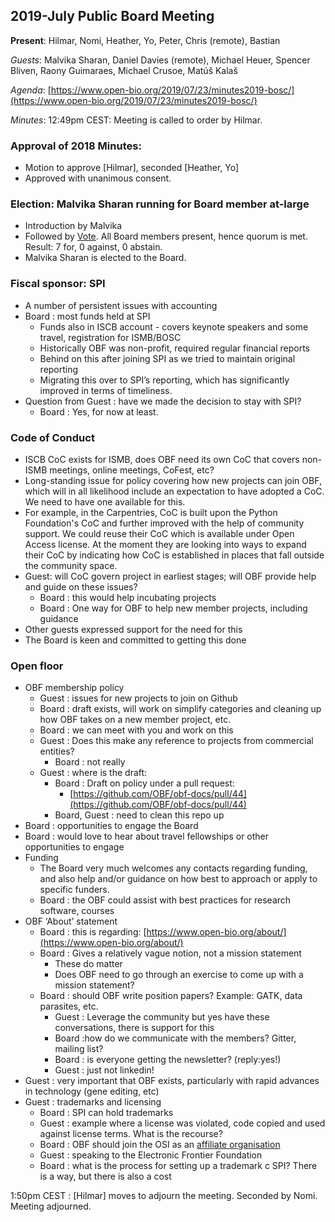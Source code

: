 <!----- Conversion time: 0.812 seconds.


Using this Markdown file:

1. Cut and paste this output into your source file.
2. See the notes and action items below regarding this conversion run.
3. Check the rendered output (headings, lists, code blocks, tables) for proper
   formatting and use a linkchecker before you publish this page.

Conversion notes:

* Docs to Markdown version 1.0β17
* Wed Aug 14 2019 18:11:09 GMT-0700 (PDT)
* Source doc: https://docs.google.com/open?id=1IfEo3W9g6tJfpMznr1Kc6B2olU5sDpEpfAtmzjMXXo4
----->

## 2019-July Public Board Meeting

**Present**: Hilmar, Nomi, Heather, Yo, Peter, Chris (remote), Bastian

*Guests*: Malvika Sharan, Daniel Davies (remote), Michael Heuer, Spencer Bliven, Raony Guimaraes, Michael Crusoe, Matúš Kalaš

*Agenda*: [https://www.open-bio.org/2019/07/23/minutes2019-bosc/](https://www.open-bio.org/2019/07/23/minutes2019-bosc/)

*Minutes*:  12:49pm CEST: Meeting is called to order by Hilmar.

### Approval of 2018 Minutes:

*   Motion to approve [Hilmar], seconded [Heather, Yo]
*   Approved with unanimous consent.

### Election: Malvika Sharan running for Board member at-large

*   Introduction by Malvika
*   Followed by [Vote](https://vote.heliosvoting.org/helios/e/obf-july-2019).  All Board members present, hence quorum is met. Result: 7 for, 0 against, 0 abstain.
*   Malvika Sharan is elected to the Board.

### Fiscal sponsor: SPI

*   A number of persistent issues with accounting
*   Board : most funds held at SPI
    *   Funds also in ISCB account - covers keynote speakers and some travel, registration for ISMB/BOSC
    *   Historically OBF was non-profit, required regular financial reports
    *   Behind on this after joining SPI as we tried to maintain original reporting
    *   Migrating this over to SPI’s reporting, which has significantly improved in terms of timeliness.
*   Question from Guest : have we made the decision to stay with SPI?
    *   Board : Yes, for now at least.

###  Code of Conduct

*   ISCB CoC exists for ISMB, does OBF need its own CoC that covers non-ISMB meetings, online meetings, CoFest, etc?
*   Long-standing issue for policy covering how new projects can join OBF, which will in all likelihood include an expectation to have adopted a CoC.  We need to have one available for this.
*   For example, in the Carpentries, CoC is built upon the Python Foundation's CoC and further improved with the help of community support. We could reuse their CoC which is available under Open Access license.  At the moment they are looking into ways to expand their CoC by indicating how CoC is established in places that fall outside the community space.
*   Guest: will CoC govern project in earliest stages; will OBF provide help and guide on these issues?
    *   Board : this would help incubating projects
    *   Board : One way for OBF to help new member projects, including guidance
*   Other guests expressed support for the need for this
*   The Board is keen and committed to getting this done

### Open floor

*   OBF membership policy
    *   Guest : issues for new projects to join on Github
    *   Board : draft exists, will work on simplify categories and cleaning up how OBF takes on a new member project, etc.
    *   Board : we can meet with you and work on this
    *   Guest : Does this make any reference to projects from commercial entities?
        *   Board : not really
    *   Guest : where is the draft:
        *   Board : Draft on policy under a pull request:
            *   [https://github.com/OBF/obf-docs/pull/44](https://github.com/OBF/obf-docs/pull/44)
        *   Board, Guest : need to clean this repo up
*   Board : opportunities to engage the Board
*   Board : would love to hear about travel fellowships or other opportunities to engage
*   Funding
    *   The Board very much welcomes any contacts regarding funding, and also help and/or guidance on how best to approach or apply to specific funders.
    *   Board : the OBF could assist with best practices for research software, courses
*   OBF ‘About’ statement
    *   Board : this is regarding: [https://www.open-bio.org/about/](https://www.open-bio.org/about/)
    *   Board : Gives a relatively vague notion, not a mission statement
        *   These do matter
        *   Does OBF need to go through an exercise to come up with a mission statement?
    *   Board : should OBF write position papers? Example: GATK, data parasites, etc.
        *   Guest : Leverage the community but yes have these conversations, there is support for this
        *   Board :how do we communicate with the members?  Gitter, mailing list?
        *   Board : is everyone getting the newsletter? (reply:yes!)
        *   Guest : just not linkedin!
*   Guest : very important that OBF exists, particularly with rapid advances in technology (gene editing, etc)
*   Guest : trademarks and licensing
    *   Board : SPI can hold trademarks
    *   Guest : example where a license was violated, code copied and used against license terms. What is the recourse?
    *   Board : OBF should join the OSI as an [affiliate organisation](https://opensource.org/affiliates/about)
    *   Guest : speaking to the Electronic Frontier Foundation
    *   Board : what is the process for setting up a trademark c SPI? There is a way, but there is also a cost

1:50pm CEST : [Hilmar] moves to adjourn the meeting.  Seconded by Nomi. Meeting adjourned.


<!-- Docs to Markdown version 1.0β17 -->
